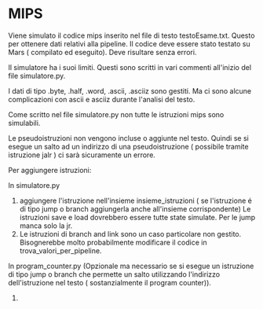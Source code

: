 # MIPS

Viene simulato il codice mips inserito nel file di testo testoEsame.txt. Questo per ottenere dati relativi alla pipeline.
Il codice deve essere stato testato su Mars ( compilato ed eseguito). Deve risultare senza errori.

Il simulatore ha i suoi limiti. Questi sono scritti in vari commenti all'inizio del file simulatore.py.

I dati di tipo .byte, .half, .word, .ascii, .asciiz sono gestiti. Ma ci sono alcune complicazioni con ascii e asciiz durante l'analisi del testo.

Come scritto nel file simulatore.py non tutte le istruzioni mips sono simulabili.

Le pseudoistruzioni non vengono incluse o aggiunte nel testo. Quindi se si esegue un salto ad un indirizzo di una pseudoistruzione ( possibile tramite istruzione jalr ) ci sarà sicuramente un errore. 

Per aggiungere istruzioni:

In simulatore.py

1) aggiungere l'istruzione nell'insieme insieme_istruzioni ( se l'istruzione é di tipo jump o branch aggiungerla anche all'insieme corrispondente)
Le istruzioni save e load dovrebbero essere tutte state simulate.
Per le jump manca solo la jr.
2) Le istruzioni di branch and link sono un caso particolare non gestito. Bisognerebbe molto probabilmente modificare il codice in trova_valori_per_pipeline. 

In program_counter.py
(Opzionale ma necessario se si esegue un istruzione di tipo jump o branch che permette un salto utilizzando l'indirizzo dell'istruzione nel testo ( sostanzialmente il program counter)).

1) 
